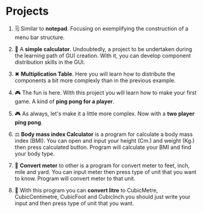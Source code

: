# Projects

1. 🗒 Similar to **notepad**. Focusing on exemplifying the construction of a menu bar structure.

2. 🧮 A **simple calculator**. Undoubtedly, a project to be undertaken during the learning path of GUI creation. With it, you can develop component distribution skills in the GUI.

3. ✖ **Multiplication Table**. Here you will learn how to distribute the components a bit more complexly than in the previous example.

4. 🎮 The fun is here. With this project you will learn how to make your first game. A kind of **ping pong for a player**.

5. 🎮 As always, let's make it a little more complex. Now with a **two player ping pong**.

6. ⚖ **Body mass index Calculator** is a program for calculate a body mass index (BMI). You can open and input your height (Cm.) and weight (Kg.) then press calculated button. Program will calculate your BMI and find your body type.

7. 📏 **Convert meter** to other is a program for convert meter to feet, inch, mile and yard. You can input meter then press type of unit that you want to know. Program will convert meter to that unit.

8. 🎲 With this program you can **convert litre** to CubicMetre, CubicCentimetre, CubicFoot and CubicInch.you should just write your input and then press type of unit that you want.
